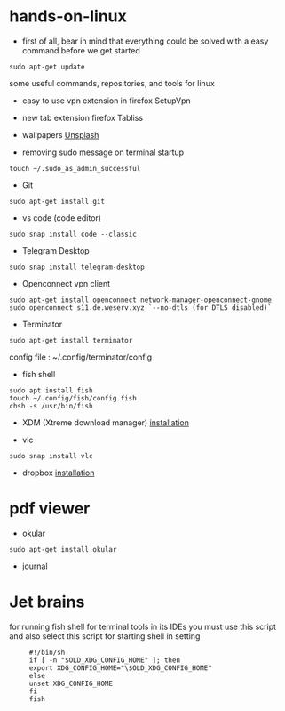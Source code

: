 # hands-on-linux

* first of all, bear in mind that everything could be solved with a easy command before we get started
```console
sudo apt-get update
```

some useful commands, repositories, and tools for linux

* easy to use vpn extension in firefox
SetupVpn

* new tab extension firefox
Tabliss

* wallpapers
[Unsplash](https://unsplash.com/)

* removing sudo message on terminal startup
```console
touch ~/.sudo_as_admin_successful
```

* Git
```console
sudo apt-get install git
```

* vs code (code editor)
```console
sudo snap install code --classic
```

* Telegram Desktop
```console
sudo snap install telegram-desktop
```

* Openconnect vpn client
```console
sudo apt-get install openconnect network-manager-openconnect-gnome
sudo openconnect s11.de.weserv.xyz `--no-dtls (for DTLS disabled)`
```

* Terminator
```console
sudo apt-get install terminator
```
config file : ~/.config/terminator/config

* fish shell
```console
sudo apt install fish
touch ~/.config/fish/config.fish
chsh -s /usr/bin/fish
```

* XDM (Xtreme download manager)
[installation](https://itsfoss.com/xtreme-download-manager-install/)

* vlc
```console
sudo snap install vlc
```

* dropbox
[installation](https://www.dropbox.com/install-linux)

# pdf viewer
* okular
```console
sudo apt-get install okular
```
* journal

# Jet brains

for running fish shell for terminal tools in its IDEs you must use this script and also select this script for starting shell in setting

         #!/bin/sh
         if [ -n "$OLD_XDG_CONFIG_HOME" ]; then
         export XDG_CONFIG_HOME="\$OLD_XDG_CONFIG_HOME"
         else
         unset XDG_CONFIG_HOME
         fi
         fish
